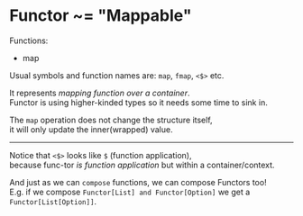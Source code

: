 
# Functor ~= "Mappable"

Functions:
- map

Usual symbols and function names are: `map`, `fmap`, `<$>` etc.  


It represents *mapping function over a container*.  
Functor is using higher-kinded types so it needs some time to sink in.

The `map` operation does not change the structure itself,  
it will only update the inner(wrapped) value.  

---
Notice that  `<$>` looks like `$` (function application),  
because func-tor *is function application* but within a container/context.

And just as we can `compose` functions, we can compose Functors too!  
E.g. if we compose `Functor[List] and Functor[Option]` we get a `Functor[List[Option]]`.


